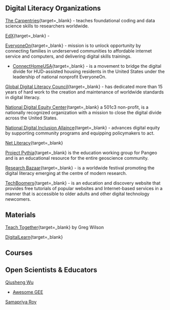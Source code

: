 ## Digital Literacy Organizations

[The Carpentries](https://carpentries.org/){target=_blank} - teaches foundational coding and data science skills to researchers worldwide.  

[EdX](https://www.edx.org/){target=_blank} - 

[EveryoneOn](https://www.everyoneon.org/ ){target=_blank} - mission is to unlock opportunity by connecting families in underserved communities to affordable internet service and computers, and delivering digital skills trainings. 

- [ConnectHomeUSA](https://connecthomeusa.org/){target=_blank} - is a movement to bridge the digital divide for HUD-assisted housing residents in the United States under the leadership of national nonprofit EveryoneOn.


[Global Digital Literacy Council](https://www.gdlcouncil.org/){target=_blank} -  has dedicated more than 15 years of hard work to the creation and maintenance of worldwide standards in digital literacy. 

[National Digital Equity Center](https://digitalequitycenter.org/about-us/){target=_blank} a 501c3 non-profit, is a nationally recognized organization with a mission to close the digital divide across the United States.

[National Digital Inclusion Allaince](https://www.digitalinclusion.org/){target=_blank} - advances digital equity by supporting community programs and equipping policymakers to act.

[Net Literacy](https://www.netliteracy.org/){target=_blank}

[Project Pythia](https://projectpythia.org/){target=_blank} is the education working group for Pangeo and is an educational resource for the entire geoscience community. 

[Research Bazaar](https://resbaz.github.io/resbaz2021/){target=_blank} - is a worldwide festival promoting the digital literacy emerging at the centre of modern research.

[TechBoomers](https://techboomers.com/){target=_blank} - is an education and discovery website that provides free tutorials of popular websites and Internet-based services in a manner that is accessible to older adults and other digital technology newcomers.

## Materials

[Teach Together](https://teachtogether.tech/en/index.html#){target=_blank} by Greg Wilson

[DigitalLearn](https://www.digitallearn.org/){target=_blank}

## Courses

## Open Scientists & Educators

[Qiusheng Wu](https://github.com/giswqs)

- [Awesome GEE]()

[Samapriya Roy]()
